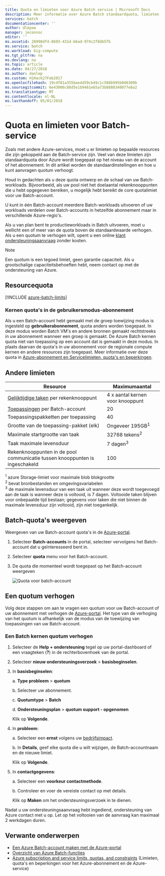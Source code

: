 ```yaml
---
title: Quota en limieten voor Azure Batch service | Microsoft Docs
description: Meer informatie over Azure Batch standaardquota, limieten en beperkingen en verhoogt het quotum aanvragen
services: batch
documentationcenter: ''
author: dlepow
manager: jeconnoc
editor: ''
ms.assetid: 28998df4-8693-431d-b6ad-974c2f8db5fb
ms.service: batch
ms.workload: big-compute
ms.tgt_pltfrm: na
ms.devlang: na
ms.topic: article
ms.date: 04/27/2018
ms.author: danlep
ms.custom: H1Hack27Feb2017
ms.openlocfilehash: 19cdf81a355bae4d59cb49c1c588b995b040309b
ms.sourcegitcommit: 6e43006c88d5e1b9461e65a73b8888340077e8a2
ms.translationtype: MT
ms.contentlocale: nl-NL
ms.lasthandoff: 05/01/2018
---
```

# <a name="batch-service-quotas-and-limits"></a>Quota en limieten voor Batch-service

Zoals met andere Azure-services, moet u er limieten op bepaalde resources die zijn gekoppeld aan de Batch-service zijn. Veel van deze limieten zijn standaardquota door Azure wordt toegepast op het niveau van de account of het abonnement. In dit artikel worden de standaardinstellingen en hoe u kunt aanvragen quotum verhoogt.

Houd in gedachten als u deze quota ontwerp en de schaal van uw Batch-workloads. Bijvoorbeeld, als uw pool niet het doelaantal rekenknooppunten die u hebt opgegeven bereiken, u mogelijk hebt bereikt de core quotalimiet voor uw Batch-account.

U kunt in één Batch-account meerdere Batch-workloads uitvoeren of uw workloads verdelen over Batch-accounts in hetzelfde abonnement maar in verschillende Azure-regio's.

Als u van plan bent te productieworkloads in Batch uitvoeren, moet u wellicht een of meer van de quota boven de standaardwaarde verhogen. Als u een quotum te verhogen wilt, opent u een online [klant ondersteuningsaanvraag](#increase-a-quota) zonder kosten.

> [!NOTE]
> Een quotum is een tegoed limiet, geen garantie capaciteit. Als u grootschalige capaciteitsbehoeften hebt, neem contact op met de ondersteuning van Azure.
> 
> 

## <a name="resource-quotas"></a>Resourcequota
[!INCLUDE [azure-batch-limits](../../includes/azure-batch-limits.md)]


### <a name="cores-quotas-in-user-subscription-mode"></a>Kernen quota's in de gebruikersmodus-abonnement

Als u een Batch-account hebt gemaakt met de groep toewijzing modus is ingesteld op **gebruikerabonnement**, quota anders worden toegepast. In deze modus worden Batch VM's en andere bronnen gemaakt rechtstreeks in uw abonnement wanneer een groep is gemaakt. De Azure Batch kernen quota niet van toepassing op een account dat is gemaakt in deze modus. In plaats daarvan de quota's in uw abonnement voor de regionale compute kernen en andere resources zijn toegepast. Meer informatie over deze quota in [Azure-abonnement en Servicelimieten, quota's en beperkingen](../azure-subscription-service-limits.md).

## <a name="other-limits"></a>Andere limieten
| **Resource** | **Maximumaantal** |
| --- | --- |
| [Gelijktijdige taken](batch-parallel-node-tasks.md) per rekenknooppunt |4 x aantal kernen voor knooppunt |
| [Toepassingen](batch-application-packages.md) per Batch-account |20 |
| Toepassingspakketten per toepassing |40 |
| Grootte van de toepassing-pakket (elk) |Ongeveer 195GB<sup>1</sup> |
| Maximale startgrootte van taak | 32768 tekens<sup>2</sup> |
| Taak maximale levensduur | 7 dagen<sup>3</sup> |
| Rekenknooppunten in de pool communicatie tussen knooppunten is ingeschakeld | 100 |

<sup>1</sup> azure Storage-limiet voor maximale blob blokgrootte<br />
<sup>2</sup> bevat bronbestanden en omgevingsvariabelen<br />
<sup>3</sup> de maximale levensduur van een taak uit wanneer deze wordt toegevoegd aan de taak is wanneer deze is voltooid, is 7 dagen. Voltooide taken blijven voor onbepaalde tijd bestaan; gegevens voor taken die niet binnen de maximale levensduur zijn voltooid, zijn niet toegankelijk.


## <a name="view-batch-quotas"></a>Batch-quota's weergeven
Weergeven van uw Batch-account quota's in de [Azure-portal][portal].

1. Selecteer **Batch-accounts** in de portal, selecteer vervolgens het Batch-account dat u geïnteresseerd bent in.
2. Selecteer **quota** menu voor het Batch-account.
3. De quota die momenteel wordt toegepast op het Batch-account weergeven
   
    ![Quota voor batch-account][account_quotas]



## <a name="increase-a-quota"></a>Een quotum verhogen
Volg deze stappen om aan te vragen een quotum voor uw Batch-account of uw abonnement met verhogen de [Azure-portal][portal]. Het type van de verhoging van het quotum is afhankelijk van de modus van de toewijzing van toepassingen van uw Batch-account.

### <a name="increase-a-batch-cores-quota"></a>Een Batch kernen quotum verhogen 

1. Selecteer de **Help + ondersteuning** tegel op uw portal-dashboard of een vraagteken (**?**) in de rechterbovenhoek van de portal.
2. Selecteer **nieuw ondersteuningsverzoek** > **basisbeginselen**.
3. In **basisbeginselen**:
   
    a. **Type probleem** > **quotum**
   
    b. Selecteer uw abonnement.
   
    c. **Quotumtype** > **Batch**
   
    d. **Ondersteuningsplan** > **quotum support - opgenomen**
   
    Klik op **Volgende**.
4. In **probleem**:
   
    a. Selecteer een **ernst** volgens uw [bedrijfsimpact][support_sev].
   
    b. In **Details**, geef elke quota die u wilt wijzigen, de Batch-accountnaam en de nieuwe limiet.
   
    Klik op **Volgende**.
5. In **contactgegevens**:
   
    a. Selecteer een **voorkeur contactmethode**.
   
    b. Controleer en voer de vereiste contact op met details.
   
    Klik op **Maken** om het ondersteuningsverzoek in te dienen.

Nadat u uw ondersteuningsaanvraag hebt ingediend, ondersteuning van Azure contact met u op. Let op het voltooien van de aanvraag kan maximaal 2 werkdagen duren.


## <a name="related-topics"></a>Verwante onderwerpen
* [Een Azure Batch-account maken met de Azure-portal](batch-account-create-portal.md)
* [Overzicht van Azure Batch-functies](batch-api-basics.md)
* [Azure subscription and service limits, quotas, and constraints](../azure-subscription-service-limits.md) (Limieten, quota's en beperkingen voor het Azure-abonnement en de Azure-service)

[portal]: https://portal.azure.com
[portal_classic_increase]: https://azure.microsoft.com/blog/2014/06/04/azure-limits-quotas-increase-requests/
[support_sev]: http://aka.ms/supportseverity

[account_quotas]: ./media/batch-quota-limit/accountquota_portal.png
